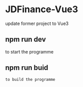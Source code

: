 # JDFinance-Vue3
update former project to Vue3


## npm run dev 
   to start the programme

## npm run buid
    to build the programme